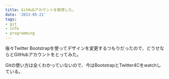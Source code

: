 ```yaml
---
title: GitHubアカウントを取得した。
date: '2013-05-21'
tags:
- git
- info
- programming
---
```


後々Twitter Bootstrapを使ってデザインを変更するつもりだったので、どうせならとGitHubアカウントをとってみた。

Gitの使い方は全くわかっていないので、今はBootstrapとTwitter4Cをwatchしている。
